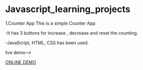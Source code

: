 # Javascript_learning_projects

1.Counter App
This is a simple Counter App 

-It has 3 buttons for increase , decrease and reset the counting. 

-JavaScript, HTML, CSS has been used.

live demo-->

[ONLINE DEMO](https://nehanawar025.github.io/Counter_App/)
